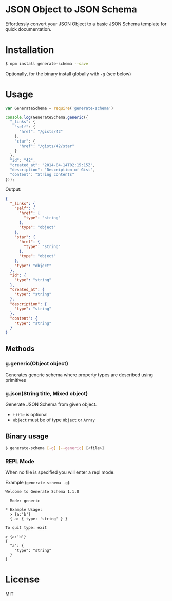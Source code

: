 # JSON Object to JSON Schema

Effortlessly convert your JSON Object to a basic JSON Schema template for quick documentation.

# Installation

```bash
$ npm install generate-schema --save
```

Optionally, for the binary install globally with `-g` (see below)

# Usage

```js
var GenerateSchema = require('generate-schema')

console.log(GenerateSchema.generic({
  "_links": {
    "self": {
      "href": "/gists/42"
    },
    "star": {
      "href": "/gists/42/star"
    }
  },
  "id": "42",
  "created_at": "2014-04-14T02:15:15Z",
  "description": "Description of Gist",
  "content": "String contents"
}));
```

Output:

```json
{
  "_links": {
    "self": {
      "href": {
        "type": "string"
      },
      "type": "object"
    },
    "star": {
      "href": {
        "type": "string"
      },
      "type": "object"
    },
    "type": "object"
  },
  "id": {
    "type": "string"
  },
  "created_at": {
    "type": "string"
  },
  "description": {
    "type": "string"
  },
  "content": {
    "type": "string"
  }
}
```

## Methods

### g.generic(Object object)

Generates generic schema where property types are described using primitives

### g.json(String title, Mixed object)

Generate JSON Schema from given object.

- `title` is optional
- `object` must be of type `Object` or `Array`

## Binary usage

```bash
$ generate-schema [-g] [--generic] [<file>]
```

### REPL Mode

When no file is specified you will enter a repl mode.

Example (`generate-schema -g`):

```
Welcome to Generate Schema 1.1.0

  Mode: generic

* Example Usage:
  > {a:'b'}
  { a: { type: 'string' } }

To quit type: exit

> {a:'b'}
{
  "a": {
    "type": "string"
  }
}
```

# License

MIT